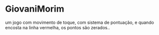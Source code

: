 # GiovaniMorim
um jogo com movimento de toque, com sistema de pontuação, e quando encosta na linha vermelha, os pontos são zerados..
